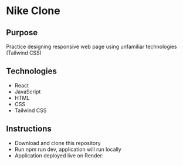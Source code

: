 # Nike Clone

## Purpose

Practice designing responsive web page using unfamiliar technologies (Tailwind CSS)

## Technologies

- React
- JavaScript
- HTML
- CSS
- Tailwind CSS

## Instructions

- Download and clone this repository
- Run npm run dev, application will run locally
- Application deployed live on Render:
